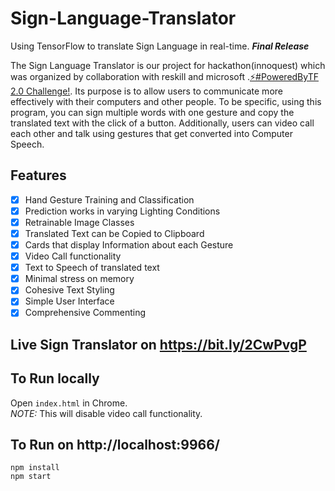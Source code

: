 # Sign-Language-Translator
Using TensorFlow to translate Sign Language in real-time. **_Final Release_**

The Sign Language Translator is our project for hackathon(innoquest) which was organized by collaboration with reskill and microsoft .<a href="https://tensorflow.devpost.com/">⚡#PoweredByTF 2.0 Challenge!</a>. Its purpose is to allow users to communicate more effectively with their computers and other people. To be specific, using this program, you can sign multiple words with one gesture and copy the translated text with the click of a button. Additionally, users can video call each other and talk using gestures that get converted into Computer Speech. 

## Features
- [x] Hand Gesture Training and Classification
- [x] Prediction works in varying Lighting Conditions
- [x] Retrainable Image Classes
- [x] Translated Text can be Copied to Clipboard
- [x] Cards that display Information about each Gesture
- [x] Video Call functionality
- [x] Text to Speech of translated text
- [x] Minimal stress on memory
- [x] Cohesive Text Styling
- [x] Simple User Interface
- [x] Comprehensive Commenting

## Live Sign Translator on https://bit.ly/2CwPvgP

## To Run locally 
Open `index.html` in Chrome.<br/>
*NOTE:* This will disable video call functionality.

## To Run on http://localhost:9966/
```
npm install
npm start
```
